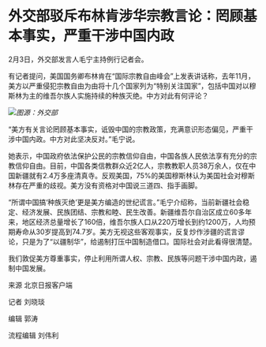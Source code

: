 # 外交部驳斥布林肯涉华宗教言论：罔顾基本事实，严重干涉中国内政

2月3日，外交部发言人毛宁主持例行记者会。

有记者提问，美国国务卿布林肯在“国际宗教自由峰会”上发表讲话称，去年11月，美方以严重侵犯宗教自由为由将十几个国家列为“特别关注国家”，包括中国对以穆斯林为主的维吾尔族人实施持续的种族灭绝。中方对此有何评论？

![](https://inews.gtimg.com/newsapp_bt/0/15641814402/1000)_图源：外交部_

“美方有关言论罔顾基本事实，诋毁中国的宗教政策，充满意识形态偏见，严重干涉中国内政。中方对此坚决反对。”毛宁说。

她表示，中国政府依法保护公民的宗教信仰自由，中国各族人民依法享有充分的宗教信仰自由。目前，中国各类信教群众近2亿人，宗教教职人员38万余人，仅在中国新疆就有2.4万多座清真寺。反观美国，75%的美国穆斯林认为美国社会对穆斯林存在严重的歧视。美方没有资格对中国说三道四、指手画脚。

“所谓中国搞‘种族灭绝’更是美方编造的世纪谎言。”毛宁介绍称，当前新疆社会稳定、经济发展、民族团结、宗教和睦、民生改善。新疆维吾尔自治区成立60多年来，地区经济总量增长了160倍，维吾尔族人口从220万增长到约1200万，人均预期寿命从30岁提高到74.7岁。美方无视这些客观事实，反复炒作涉疆的谎言谬论，只是为了“以疆制华”，给遏制打压中国制造借口。国际社会对此看得很清楚。

我们敦促美方尊重事实，停止利用所谓人权、宗教、民族等问题干涉中国内政，遏制中国发展。

来源 北京日报客户端

记者 刘晓琰

编辑 郭涛

流程编辑 刘伟利

